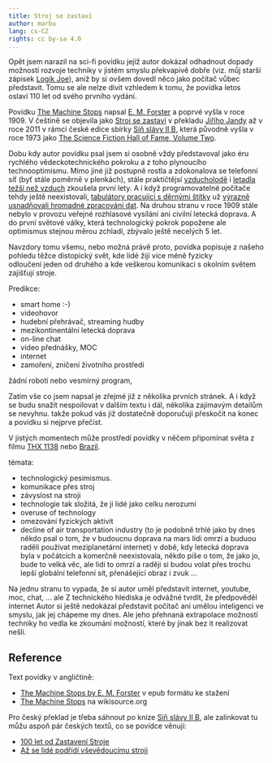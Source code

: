 ```yaml
---
title: Stroj se zastaví
author: marbu
lang: cs-CZ
rights: cc by-sa 4.0
...
```


Opět jsem narazil na sci-fi povídku jejíž autor dokázal odhadnout dopady
možností rozvoje techniky v jistém smyslu překvapivě dobře (viz. můj starší
zápisek [Logik Joe](http://www.abclinuxu.cz/blog/hromada/2017/6/logik-joe)),
aniž by si ovšem dovedl něco jako počítač vůbec představit. Tomu se ale nelze
divit vzhledem k tomu, že povídka letos oslaví 110 let od svého prvního vydání.

<!--break-->

Povídku [The Machine Stops](https://en.wikipedia.org/wiki/The_Machine_Stops)
napsal [E. M. Forster](https://en.wikipedia.org/wiki/E._M._Forster) a poprvé
vyšla v roce 1909. V češtině se objevila jako
[Stroj se zastaví](https://www.databazeknih.cz/povidky/stroj-se-zastavi-12077)
v překladu
[Jiřího Jandy](https://www.databazeknih.cz/prekladatele/jiri-janda-1692) až v
roce 2011 v rámci české edice sbírky
[Síň slávy II B](https://www.legie.info/kniha/13291-ben-bova-sin-slavy-mistru-sf-ii-b),
která původně vyšla v roce 1973 jako [The Science Fiction Hall of Fame, Volume
Two](https://en.wikipedia.org/wiki/The_Science_Fiction_Hall_of_Fame,_Volume_Two).

Dobu kdy autor povídku psal jsem si osobně vždy představoval jako éru rychlého
vědeckotechnického pokroku a z toho plynoucího technooptimismu.
Mimo jiné již postupně rostla a zdokonalova se telefonní síť (byť stále poměrně
v plenkách),
stále
praktičtějsí [vzducholodě](https://cs.wikipedia.org/wiki/Vzducholo%C4%8F#P%C5%99ed_1._sv%C4%9Btovou_v%C3%A1lkou) i [letadla težší než
vzduch](https://en.wikipedia.org/wiki/Wright_brothers#Adding_power)
zkoušela první lety.
A i když programovatelné počítače tehdy ještě neexistovali,
[tabulátory pracující s děrnými
štítky](https://en.wikipedia.org/wiki/Tabulating_machine) už [výrazně
usnadňovali hromadné zpracování
dat](https://www.root.cz/clanky/derne-stitky-a-holocaust-1/).
Na druhou stranu v roce 1909 stále nebylo v provozu veřejné rozhlasové vysílání
ani civilní letecká doprava.
A do první světové války, která technologický
pokrok popožene ale optimismus stejnou měrou zchladí, zbývalo ještě necelých 5
let.

<!-- TODO -->

Navzdory tomu všemu, nebo možná právě proto, povídka popisuje z našeho pohledu
těžce distopický svět, kde lidé žijí více méně fyzicky odloučení jeden od
druhého a kde veškerou komunikaci s okolním světem zajišťují stroje.

Predikce:

- smart home :-)
- videohovor
- hudební přehrávač, streaming hudby
- mezikontinentální letecká doprava
- on-line chat
- video přednášky, MOC
- internet
- zamoření, zničení životního prostředí

žádní roboti nebo vesmírný program,

Zatím vše co jsem napsal je zřejmé již z několika prvních stránek. A i když
se budu snažit nespoilovat v dalším textu i dál, několika zajímavým detailům se nevyhnu.
takže pokud vás již dostatečně
doporučuji přeskočit na konec a povídku si nejprve přečíst.

V jistých momentech může prostředí povídky v něčem připomínat světa z filmu
[THX 1138](https://en.wikipedia.org/wiki/THX_1138) nebo
[Brazil](https://en.wikipedia.org/wiki/Brazil_(1985_film)).

témata:

- technologický pesimismus.
- komunikace přes stroj
- závyslost na stroji
- technologie tak složitá, že ji lidé jako celku nerozumí
- overuse of technology
- omezování fyzických aktivit
- decline of air transportation industry
  (to je podobně trhlé jako by dnes někdo psal o tom, že v budoucnu doprava na
  mars lidi omrzí a buduou raděli používat meziplanetární internet)
  v době, kdy letecká doprava byla v počátcích a komerčně neexistovala, někdo
  píše o tom, že jako jo, bude to velká věc, ale lidi to omrzí a raději si
  budou volat přes trochu lepší globální telefonní sít, přenášející obraz i
  zvuk ...

Na jednu stranu to vypada, že si autor uměl představit internet, youtube,
moc, chat, ... ale
Z technického hlediska je odvážné tvrdit, že předpověděl internet
Autor si ještě nedokázal představit počítač ani umělou inteligenci ve smyslu,
jak jej chápeme my dnes. Ale jeho přehnaná extrapolace možností techniky ho
vedla ke zkoumání možností, které by jinak bez it realizovat nešli.

## Reference

Text povídky v angličtině:

* [The Machine Stops by E. M. Forster](http://www.feedbooks.com/book/2073/the-machine-stops)
  v epub formátu ke stažení
* [The Machine Stops](https://en.wikisource.org/wiki/The_Machine_Stops)
  na wikisource.org

Pro český překlad je třeba sáhnout po knize [Síň slávy II
B](https://www.legie.info/kniha/13291-ben-bova-sin-slavy-mistru-sf-ii-b), ale
zalinkovat tu můžu aspoň pár českých textů, co se povídce věnují:

* [100 let od Zastavení Stroje](https://clanky.rvp.cz/clanek/s/Z/10857/100-LET-OD-ZASTAVENI-STROJE.html/)
* [Až se lidé podřídí vševědoucímu stroji](http://ceskapozice.lidovky.cz/tema/az-se-lide-podridi-vsevedoucimu-stroji.A170420_004216_pozice-tema_lube)
